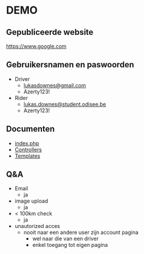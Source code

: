 # DEMO
## Gepubliceerde website
https://www.google.com
## Gebruikersnamen en paswoorden
+ Driver
  + lukasdownes@gmail.com
  + Azerty123!
+ Rider
  + lukas.downes@student.odisee.be
  + Azerty123!
## Documenten
+ [index.php](https://gitlab.com/ikdoeict/siebe.vandevoorde/2223PWMSS/-/blob/main/app/public/index.php)
+ [Controllers](https://gitlab.com/ikdoeict/siebe.vandevoorde/2223PWMSS/-/tree/main/app/src/Controllers)
+ [Templates](https://gitlab.com/ikdoeict/siebe.vandevoorde/2223PWMSS/-/tree/main/app/resources/templates)
## Q&A
  + Email
    + ja
  + image upload
    + ja
  + < 100km check
    + ja
  + unautorized acces
    + nooit naar een andere user zijn account pagina 
      + wel naar die van een driver
      + enkel toegang tot eigen pagina